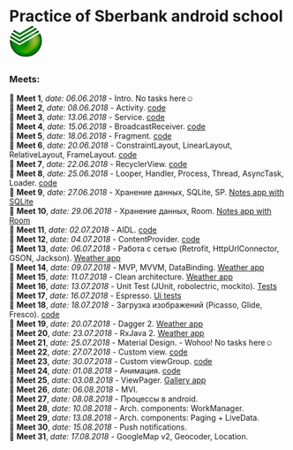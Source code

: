 # Practice of Sberbank android school ![Logo](https://github.com/fr0zen87/SberLessons/blob/master/app/src/main/res/drawable/sber.jpg)

### Meets:
:small_blue_diamond: **Meet 1**, *date: 06.06.2018* - Intro. No tasks here:relaxed:  
:small_orange_diamond: **Meet 2**, *date: 08.06.2018* - Activity. 
[code](https://github.com/fr0zen87/SberLessons/tree/master/lesson2)  
:small_blue_diamond: **Meet 3**, *date: 13.06.2018* - Service. 
[code](https://github.com/fr0zen87/SberLessons/tree/master/lesson3)  
:small_orange_diamond: **Meet 4**, *date: 15.06.2018* - BroadcastReceiver. 
[code](https://github.com/fr0zen87/SberLessons/tree/master/lesson4)  
:small_blue_diamond: **Meet 5**, *date: 18.06.2018* - Fragment. 
[code](https://github.com/fr0zen87/SberLessons/tree/master/lesson5)  
:small_orange_diamond: **Meet 6**, *date: 20.06.2018* - ConstraintLayout, LinearLayout, RelativeLayout, FrameLayout.
[code](https://github.com/fr0zen87/SberLessons/tree/master/lesson6)  
:small_blue_diamond: **Meet 7**, *date: 22.06.2018* - RecyclerView. 
[code](https://github.com/fr0zen87/SberLessons/tree/master/lesson7)  
:small_orange_diamond: **Meet 8**, *date: 25.06.2018* - Looper, Handler, Process, Thread, AsyncTask, Loader. 
[code](https://github.com/fr0zen87/SberLessons/tree/master/lesson8)  
:small_blue_diamond: **Meet 9**, *date: 27.06.2018* - Хранение данных, SQLite, SP.
[Notes app with SQLite](https://github.com/fr0zen87/SberLessons/tree/master/lesson9)  
:small_orange_diamond: **Meet 10**, *date: 29.06.2018* - Хранение данных, Room.
[Notes app with Room](https://github.com/fr0zen87/SberLessons/tree/master/lesson10)  
:small_blue_diamond: **Meet 11**, *date: 02.07.2018* - AIDL.
[code](https://github.com/fr0zen87/SberLessons/tree/master/lesson11)  
:small_orange_diamond: **Meet 12**, *date: 04.07.2018* - ContentProvider.
[code](https://github.com/fr0zen87/SberLessons/tree/master/lesson12)  
:small_blue_diamond: **Meet 13**, *date: 06.07.2018* - Работа с сетью (Retrofit, HttpUrlConnector, GSON, Jackson).
[Weather app](https://github.com/fr0zen87/SberLessons/tree/master/lesson13)  
:small_orange_diamond: **Meet 14**, *date: 09.07.2018* - MVP, MVVM, DataBinding.
[Weather app](https://github.com/fr0zen87/SberLessons/tree/master/lesson13)   
:small_blue_diamond: **Meet 15**, *date: 11.07.2018* - Clean architecture.
[Weather app](https://github.com/fr0zen87/SberLessons/tree/master/lesson13)  
:small_orange_diamond: **Meet 16**, *date: 13.07.2018* - Unit Test (JUnit, robolectric, mockito).
[Tests](https://github.com/fr0zen87/SberLessons/tree/master/lesson16)  
:small_blue_diamond: **Meet 17**, *date: 16.07.2018* - Espresso.
[Ui tests](https://github.com/fr0zen87/SberLessons/tree/master/lesson17)  
:small_orange_diamond: **Meet 18**, *date: 18.07.2018* - Загрузка изображений (Picasso, Glide, Fresco).
[code](https://github.com/fr0zen87/SberLessons/tree/master/lesson18)  
:small_blue_diamond: **Meet 19**, *date: 20.07.2018* - Dagger 2.
[Weather app](https://github.com/fr0zen87/SberLessons/tree/master/lesson13)  
:small_orange_diamond: **Meet 20**, *date: 23.07.2018* - RxJava 2.
[Weather app](https://github.com/fr0zen87/SberLessons/tree/master/lesson13)  
:small_blue_diamond: **Meet 21**, *date: 25.07.2018* - Material Design. - Wohoo! No tasks here:relaxed:  
:small_orange_diamond: **Meet 22**, *date: 27.07.2018* - Custom view.
[code](https://github.com/fr0zen87/SberLessons/tree/master/lesson22)  
:small_blue_diamond: **Meet 23**, *date: 30.07.2018* - Custom viewGroup.
[code](https://github.com/fr0zen87/SberLessons/tree/master/lesson23)  
:small_orange_diamond: **Meet 24**, *date: 01.08.2018* - Анимация.
[code](https://github.com/fr0zen87/SberLessons/tree/master/lesson24)  
:small_blue_diamond: **Meet 25**, *date: 03.08.2018* - ViewPager.
[Gallery app](https://github.com/fr0zen87/SberLessons/tree/master/lesson25)  
:small_orange_diamond: **Meet 26**, *date: 06.08.2018* - MVI.  
:small_blue_diamond: **Meet 27**, *date: 08.08.2018* - Процессы в android.  
:small_orange_diamond: **Meet 28**, *date: 10.08.2018* - Arch. components: WorkManager.  
:small_blue_diamond: **Meet 29**, *date: 13.08.2018* - Arch. components: Paging + LiveData.  
:small_orange_diamond: **Meet 30**, *date: 15.08.2018* - Push notifications.  
:small_blue_diamond: **Meet 31**, *date: 17.08.2018* - GoogleMap v2, Geocoder, Location.  
